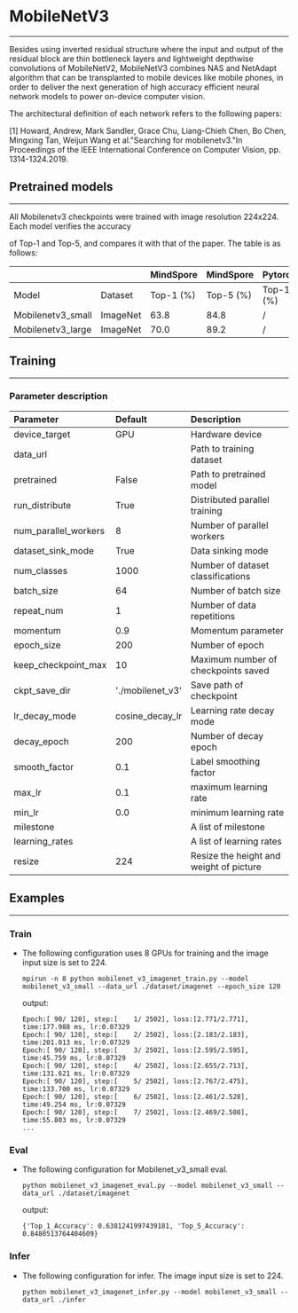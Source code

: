 # MobileNetV3

***

Besides using inverted residual structure where the input and output of the residual block are thin bottleneck layers and lightweight depthwise convolutions of MobileNetV2, MobileNetV3 combines NAS and NetAdapt algorithm that can be transplanted  to mobile devices like mobile phones, in order to deliver the next generation of high accuracy efficient neural network models to power on-device computer vision.

The architectural definition of each network refers to the following papers:

[1] Howard, Andrew, Mark Sandler, Grace Chu, Liang-Chieh Chen, Bo Chen, Mingxing Tan, Weijun Wang et al."Searching for mobilenetv3."In Proceedings of the IEEE International Conference on Computer Vision, pp. 1314-1324.2019.

## Pretrained models

***

All Mobilenetv3 checkpoints were trained with image resolution 224x224. Each model verifies the accuracy

of Top-1 and Top-5, and compares it with that of the paper. The table is as follows:

|                   |          | MindSpore | MindSpore | Pytorch   | Pytorch   | Paper     | Paper     |          |        |
| ----------------- | -------- | --------- | --------- | --------- | --------- | --------- | --------- | -------- | ------ |
| Model             | Dataset  | Top-1 (%) | Top-5 (%) | Top-1 (%) | Top-5 (%) | Top-1 (%) | Top-5 (%) | Download | Config |
| Mobilenetv3_small | ImageNet | 63.8      | 84.8      | /         | /         | 67.4      | /         | /        | /      |
| Mobilenetv3_large | ImageNet | 70.0      | 89.2      | /         | /         | 75.2      | /         | /        | /      |

## Training

***

### Parameter description

| Parameter            | Default          | Description                             |
| :------------------- | :--------------- | :-------------------------------------- |
| device_target        | GPU              | Hardware device                         |
| data_url             |                  | Path to training dataset                |
| pretrained           | False            | Path to pretrained model                |
| run_distribute       | True             | Distributed parallel training           |
| num_parallel_workers | 8                | Number of parallel workers              |
| dataset_sink_mode    | True             | Data sinking mode                       |
| num_classes          | 1000             | Number of dataset classifications       |
| batch_size           | 64               | Number of batch size                    |
| repeat_num           | 1                | Number of data repetitions              |
| momentum             | 0.9              | Momentum parameter                      |
| epoch_size           | 200              | Number of epoch                         |
| keep_checkpoint_max  | 10               | Maximum number of checkpoints saved     |
| ckpt_save_dir        | './mobilenet_v3' | Save path of checkpoint                 |
| lr_decay_mode        | cosine_decay_lr  | Learning rate decay mode                |
| decay_epoch          | 200              | Number of decay epoch                   |
| smooth_factor        | 0.1              | Label smoothing factor                  |
| max_lr               | 0.1              | maximum learning rate                   |
| min_lr               | 0.0              | minimum learning rate                   |
| milestone            |                  | A list of milestone                     |
| learning_rates       |                  | A list of learning rates                |
| resize               | 224              | Resize the height and weight of picture |

## Examples

***

### Train

- The following configuration uses 8 GPUs for training and the image input size is set to 224.

  ```shell
  mpirun -n 8 python mobilenet_v3_imagenet_train.py --model mobilenet_v3_small --data_url ./dataset/imagenet --epoch_size 120
  ```

  output:

  ```text
  Epoch:[ 90/ 120], step:[    1/ 2502], loss:[2.771/2.771], time:177.988 ms, lr:0.07329
  Epoch:[ 90/ 120], step:[    2/ 2502], loss:[2.183/2.183], time:201.013 ms, lr:0.07329
  Epoch:[ 90/ 120], step:[    3/ 2502], loss:[2.595/2.595], time:45.759 ms, lr:0.07329
  Epoch:[ 90/ 120], step:[    4/ 2502], loss:[2.655/2.713], time:131.621 ms, lr:0.07329
  Epoch:[ 90/ 120], step:[    5/ 2502], loss:[2.767/2.475], time:133.700 ms, lr:0.07329
  Epoch:[ 90/ 120], step:[    6/ 2502], loss:[2.461/2.528], time:49.254 ms, lr:0.07329
  Epoch:[ 90/ 120], step:[    7/ 2502], loss:[2.469/2.508], time:55.803 ms, lr:0.07329
  ...
  ```

### Eval

- The following configuration for Mobilenet_v3_small eval.

  ```shell
  python mobilenet_v3_imagenet_eval.py --model mobilenet_v3_small --data_url ./dataset/imagenet
  ```

  output:

  ```text
  {'Top_1_Accuracy': 0.6381241997439181, 'Top_5_Accuracy': 0.8480513764404609}
  ```

### Infer

- The following configuration for infer. The image input size is set to 224.

  ```shell
  python mobilenet_v3_imagenet_infer.py --model mobilenet_v3_small --data_url ./infer
  ```